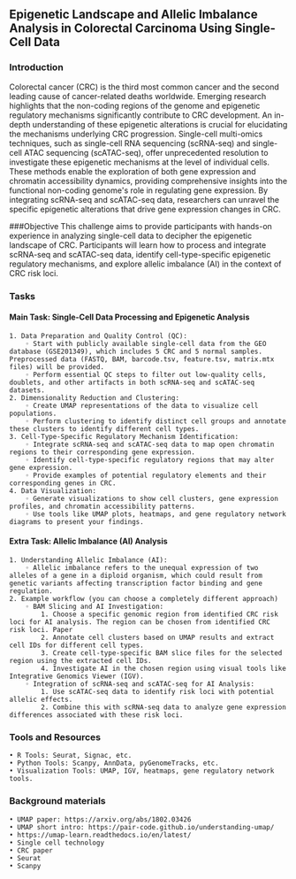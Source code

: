 ## Epigenetic Landscape and Allelic Imbalance Analysis in Colorectal Carcinoma Using Single-Cell Data

### Introduction
Colorectal cancer (CRC) is the third most common cancer and the second leading cause of cancer-related deaths worldwide. Emerging research highlights that the non-coding regions of the genome and epigenetic regulatory mechanisms significantly contribute to CRC development. An in-depth understanding of these epigenetic alterations is crucial for elucidating the mechanisms underlying CRC progression.
Single-cell multi-omics techniques, such as single-cell RNA sequencing (scRNA-seq) and single-cell ATAC sequencing (scATAC-seq), offer unprecedented resolution to investigate these epigenetic mechanisms at the level of individual cells. These methods enable the exploration of both gene expression and chromatin accessibility dynamics, providing comprehensive insights into the functional non-coding genome's role in regulating gene expression. By integrating scRNA-seq and scATAC-seq data, researchers can unravel the specific epigenetic alterations that drive gene expression changes in CRC.

###Objective
This challenge aims to provide participants with hands-on experience in analyzing single-cell data to decipher the epigenetic landscape of CRC. Participants will learn how to process and integrate scRNA-seq and scATAC-seq data, identify cell-type-specific epigenetic regulatory mechanisms, and explore allelic imbalance (AI) in the context of CRC risk loci.

### Tasks
#### Main Task: Single-Cell Data Processing and Epigenetic Analysis
    1. Data Preparation and Quality Control (QC):
        ◦ Start with publicly available single-cell data from the GEO database (GSE201349), which includes 5 CRC and 5 normal samples. Preprocessed data (FASTQ, BAM, barcode.tsv, feature.tsv, matrix.mtx files) will be provided.
        ◦ Perform essential QC steps to filter out low-quality cells, doublets, and other artifacts in both scRNA-seq and scATAC-seq datasets.
    2. Dimensionality Reduction and Clustering:
        ◦ Create UMAP representations of the data to visualize cell populations.
        ◦ Perform clustering to identify distinct cell groups and annotate these clusters to identify different cell types.
    3. Cell-Type-Specific Regulatory Mechanism Identification:
        ◦ Integrate scRNA-seq and scATAC-seq data to map open chromatin regions to their corresponding gene expression.
        ◦ Identify cell-type-specific regulatory regions that may alter gene expression.
        ◦ Provide examples of potential regulatory elements and their corresponding genes in CRC.
    4. Data Visualization:
        ◦ Generate visualizations to show cell clusters, gene expression profiles, and chromatin accessibility patterns.
        ◦ Use tools like UMAP plots, heatmaps, and gene regulatory network diagrams to present your findings.
#### Extra Task: Allelic Imbalance (AI) Analysis
    1. Understanding Allelic Imbalance (AI):
        ◦ Allelic imbalance refers to the unequal expression of two alleles of a gene in a diploid organism, which could result from genetic variants affecting transcription factor binding and gene regulation.
    2. Example workflow (you can choose a completely different approach)
        ◦ BAM Slicing and AI Investigation:
            1. Choose a specific genomic region from identified CRC risk loci for AI analysis. The region can be chosen from identified CRC risk loci. Paper
            2. Annotate cell clusters based on UMAP results and extract cell IDs for different cell types.
            3. Create cell-type-specific BAM slice files for the selected region using the extracted cell IDs.
            4. Investigate AI in the chosen region using visual tools like Integrative Genomics Viewer (IGV).
        ◦ Integration of scRNA-seq and scATAC-seq for AI Analysis:
            1. Use scATAC-seq data to identify risk loci with potential allelic effects.
            2. Combine this with scRNA-seq data to analyze gene expression differences associated with these risk loci.

### Tools and Resources
    • R Tools: Seurat, Signac, etc.
    • Python Tools: Scanpy, AnnData, pyGenomeTracks, etc.
    • Visualization Tools: UMAP, IGV, heatmaps, gene regulatory network tools.

### Background materials
    • UMAP paper: https://arxiv.org/abs/1802.03426
    • UMAP short intro: https://pair-code.github.io/understanding-umap/
    • https://umap-learn.readthedocs.io/en/latest/
    • Single cell technology
    • CRC paper 
    • Seurat
    • Scanpy



